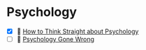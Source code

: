 # Psychology

- [x] 📘 [How to Think Straight about Psychology](https://www.goodreads.com/book/show/41749.How_to_Think_Straight_about_Psychology)
- [ ] 📘 [Psychology Gone Wrong](https://www.amazon.com/Psychology-Gone-Wrong-Science-Therapy/dp/1627345280)
